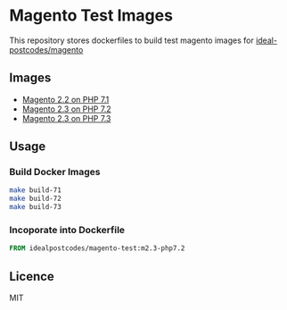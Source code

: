 # Magento Test Images

This repository stores dockerfiles to build test magento images for [ideal-postcodes/magento](https://github.com/ideal-postcodes/magento)

## Images

- [Magento 2.2 on PHP 7.1](https://hub.docker.com/layers/idealpostcodes/magento-test/m2.2-php7.1/images/sha256-a1870793f832e989a0ec246b924579d6022ca2f150fe60806dfc554c5cd765d2?context=explore)
- [Magento 2.3 on PHP 7.2](https://hub.docker.com/layers/idealpostcodes/magento-test/m2.3-php7.2/images/sha256-335a2c61d9475beaa32e89f73b0d05288910c4152fffb04705ce202e92a3c7e6)
- [Magento 2.3 on PHP 7.3](https://hub.docker.com/layers/idealpostcodes/magento-test/m2.3-php7.3/images/sha256-0b82c5aa51c9dba421176d95ec7b56dfc64ce7006168f1520fba938e39f6cf8d?context=explore)

## Usage

### Build Docker Images

```bash
make build-71
make build-72
make build-73
```

### Incoporate into Dockerfile

```Dockerfile
FROM idealpostcodes/magento-test:m2.3-php7.2
```

## Licence

MIT
